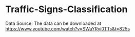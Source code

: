 # Traffic-Signs-Classification
Data Source:
The data can be downloaded at https://www.youtube.com/watch?v=SWaYRyi0TTs&t=825s